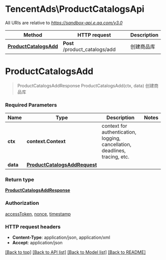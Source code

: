 # TencentAds\ProductCatalogsApi

All URIs are relative to *https://sandbox-api.e.qq.com/v3.0*

Method | HTTP request | Description
------------- | ------------- | -------------
[**ProductCatalogsAdd**](ProductCatalogsApi.md#ProductCatalogsAdd) | **Post** /product_catalogs/add | 创建商品库


# **ProductCatalogsAdd**
> ProductCatalogsAddResponse ProductCatalogsAdd(ctx, data)
创建商品库

### Required Parameters

Name | Type | Description  | Notes
------------- | ------------- | ------------- | -------------
 **ctx** | **context.Context** | context for authentication, logging, cancellation, deadlines, tracing, etc.
  **data** | [**ProductCatalogsAddRequest**](ProductCatalogsAddRequest.md)|  | 

### Return type

[**ProductCatalogsAddResponse**](ProductCatalogsAddResponse.md)

### Authorization

[accessToken](../README.md#accessToken), [nonce](../README.md#nonce), [timestamp](../README.md#timestamp)

### HTTP request headers

 - **Content-Type**: application/json, application/xml
 - **Accept**: application/json

[[Back to top]](#) [[Back to API list]](../README.md#documentation-for-api-endpoints) [[Back to Model list]](../README.md#documentation-for-models) [[Back to README]](../README.md)


